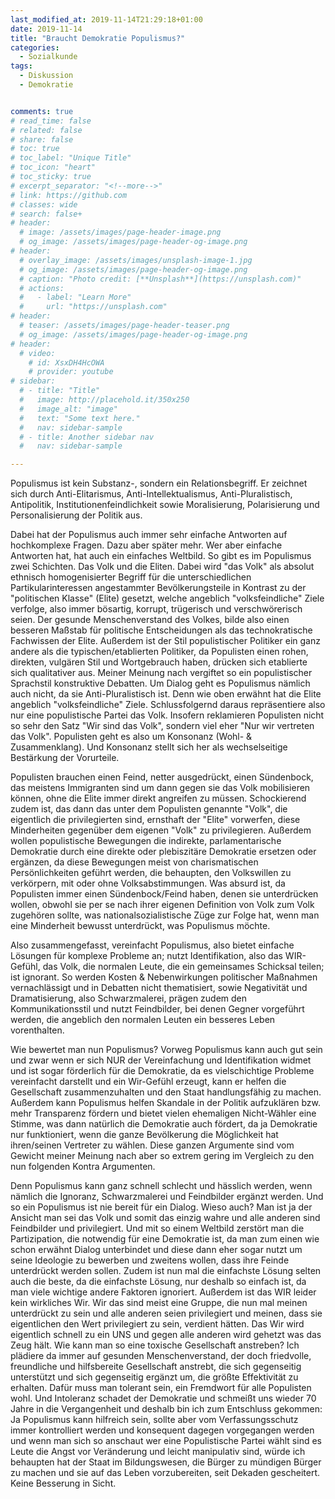 ```yaml
---
last_modified_at: 2019-11-14T21:29:18+01:00
date: 2019-11-14
title: "Braucht Demokratie Populismus?"
categories:
  - Sozialkunde
tags:
  - Diskussion
  - Demokratie


comments: true
# read_time: false
# related: false
# share: false
# toc: true
# toc_label: "Unique Title"
# toc_icon: "heart"
# toc_sticky: true
# excerpt_separator: "<!--more-->"
# link: https://github.com
# classes: wide
# search: false+
# header:
  # image: /assets/images/page-header-image.png
  # og_image: /assets/images/page-header-og-image.png
# header:
  # overlay_image: /assets/images/unsplash-image-1.jpg
  # og_image: /assets/images/page-header-og-image.png
  # caption: "Photo credit: [**Unsplash**](https://unsplash.com)"
  # actions:
  #   - label: "Learn More"
  #     url: "https://unsplash.com"
# header:
  # teaser: /assets/images/page-header-teaser.png
  # og_image: /assets/images/page-header-og-image.png
# header:
  # video:
    # id: XsxDH4HcOWA
    # provider: youtube
# sidebar:
  # - title: "Title"
  #   image: http://placehold.it/350x250
  #   image_alt: "image"
  #   text: "Some text here."
  #   nav: sidebar-sample
  # - title: Another sidebar nav
  #   nav: sidebar-sample

---
```




Populismus ist kein Substanz-, sondern ein Relationsbegriff. Er zeichnet sich durch Anti-Elitarismus, Anti-Intellektualismus, Anti-Pluralistisch, Antipolitik, Institutionenfeindlichkeit sowie Moralisierung, Polarisierung und Personalisierung der Politik aus.

Dabei hat der Populismus auch immer sehr einfache Antworten auf hochkomplexe Fragen. Dazu aber später mehr. Wer aber einfache Antworten hat, hat auch ein einfaches Weltbild. So gibt es im Populismus zwei Schichten. Das Volk und die Eliten. Dabei wird "das Volk" als absolut ethnisch homogenisierter Begriff für die unterschiedlichen Partikularinteressen angestammter Bevölkerungsteile in Kontrast zu der "politischen Klasse" (Elite) gesetzt, welche angeblich "volksfeindliche" Ziele verfolge, also immer bösartig, korrupt, trügerisch und verschwörerisch seien. Der gesunde Menschenverstand des Volkes, bilde also einen besseren Maßstab für politische Entscheidungen als das technokratische Fachwissen der Elite. Außerdem ist der Stil populistischer Politiker ein ganz andere als die typischen/etablierten Politiker, da Populisten einen rohen, direkten, vulgären Stil und Wortgebrauch haben, drücken sich etablierte sich qualitativer aus. Meiner Meinung nach vergiftet so ein populistischer Sprachstil konstruktive Debatten. Um Dialog geht es Populismus nämlich auch nicht, da sie Anti-Pluralistisch ist. Denn wie oben erwähnt hat die Elite angeblich "volksfeindliche" Ziele. Schlussfolgernd daraus repräsentiere also nur eine populistische Partei das Volk. Insofern reklamieren Populisten nicht so sehr den Satz "Wir sind das Volk", sondern viel eher "Nur wir vertreten das Volk". Populisten geht es also um Konsonanz (Wohl- & Zusammenklang). Und Konsonanz stellt sich her als wechselseitige Bestärkung der Vorurteile.

Populisten brauchen einen Feind, netter ausgedrückt, einen Sündenbock, das meistens Immigranten sind um dann gegen sie das Volk mobilisieren können, ohne die Elite immer direkt angreifen zu müssen. Schockierend zudem ist, das dann das unter dem Populisten genannte "Volk", die eigentlich die privilegierten sind, ernsthaft der "Elite" vorwerfen, diese Minderheiten gegenüber dem eigenen "Volk" zu privilegieren. Außerdem wollen populistische Bewegungen die indirekte, parlamentarische Demokratie durch eine direkte oder plebiszitäre Demokratie ersetzen oder ergänzen, da diese Bewegungen meist von charismatischen Persönlichkeiten geführt werden, die behaupten, den Volkswillen zu verkörpern, mit oder ohne Volksabstimmungen. Was absurd ist, da Populisten immer einen Sündenbock/Feind haben, denen sie unterdrücken wollen, obwohl sie per se nach ihrer eigenen Definition von Volk zum Volk zugehören sollte, was nationalsozialistische Züge zur Folge hat, wenn man eine Minderheit bewusst unterdrückt, was Populismus möchte.



Also zusammengefasst, vereinfacht Populismus, also bietet einfache Lösungen für komplexe Probleme an; nutzt Identifikation, also das WIR-Gefühl, das Volk, die normalen Leute, die ein gemeinsames Schicksal teilen; ist ignorant. So werden Kosten & Nebenwirkungen politischer Maßnahmen vernachlässigt und in Debatten nicht thematisiert, sowie Negativität und Dramatisierung, also Schwarzmalerei, prägen zudem den Kommunikationsstil und nutzt Feindbilder, bei denen Gegner vorgeführt werden, die angeblich den normalen Leuten ein besseres Leben vorenthalten.



Wie bewertet man nun Populismus?
Vorweg Populismus kann auch gut sein und zwar wenn er sich NUR der Vereinfachung und Identifikation widmet und ist sogar förderlich für die Demokratie, da es vielschichtige Probleme vereinfacht darstellt und ein Wir-Gefühl erzeugt, kann er helfen die Gesellschaft zusammenzuhalten und den Staat handlungsfähig zu machen. Außerdem kann Populismus helfen Skandale in der Politik aufzuklären bzw. mehr Transparenz  fördern und bietet vielen ehemaligen Nicht-Wähler eine Stimme, was dann natürlich die Demokratie auch fördert, da ja Demokratie nur funktioniert, wenn die ganze Bevölkerung die Möglichkeit hat ihren/seinen Vertreter zu wählen. Diese ganzen Argumente sind vom Gewicht meiner Meinung nach aber so extrem gering im Vergleich zu den nun folgenden Kontra Argumenten.

Denn Populismus kann ganz schnell schlecht und hässlich werden, wenn nämlich die Ignoranz, Schwarzmalerei und Feindbilder ergänzt werden. Und so ein Populismus ist nie bereit für ein Dialog. Wieso auch? Man ist ja der Ansicht man sei das Volk und somit das einzig wahre und alle anderen sind Feindbilder und privilegiert. Und mit so einem Weltbild zerstört man die Partizipation, die notwendig für eine Demokratie ist, da man zum einen wie schon erwähnt Dialog unterbindet und diese dann eher sogar nutzt um seine Ideologie zu bewerben und zweitens wollen, dass ihre Feinde unterdrückt werden sollen. Zudem ist nun mal die einfachste Lösung selten auch die beste, da die einfachste Lösung, nur deshalb so einfach ist, da man viele wichtige andere Faktoren ignoriert. Außerdem ist das WIR leider kein wirkliches Wir. Wir das sind meist eine Gruppe, die nun mal meinen unterdrückt zu sein und alle anderen seien privilegiert und meinen, dass sie eigentlichen den Wert privilegiert zu sein, verdient hätten. Das Wir wird eigentlich schnell zu ein UNS und gegen alle anderen wird gehetzt was das Zeug hält. Wie kann man so eine toxische Gesellschaft anstreben? Ich plädiere da immer auf gesunden Menschenverstand, der doch friedvolle, freundliche und hilfsbereite Gesellschaft anstrebt, die sich gegenseitig unterstützt und sich gegenseitig ergänzt um, die größte Effektivität zu erhalten. Dafür muss man tolerant sein, ein Fremdwort für alle Populisten wohl. Und Intoleranz  schadet der Demokratie und schmeißt uns wieder 70 Jahre in die Vergangenheit und deshalb bin ich zum Entschluss gekommen: Ja Populismus kann hilfreich sein, sollte aber vom Verfassungsschutz immer kontrolliert werden und konsequent dagegen vorgegangen werden und wenn man sich so anschaut wer eine Populistische Partei wählt sind es Leute die Angst vor Veränderung und leicht manipulativ sind, würde ich behaupten hat der Staat im Bildungswesen, die Bürger zu mündigen Bürger zu machen und sie auf das Leben vorzubereiten, seit Dekaden gescheitert. Keine Besserung in Sicht.
